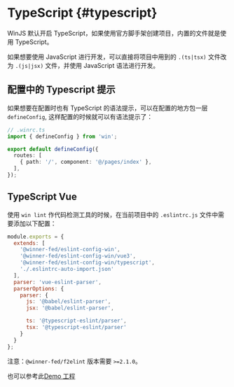 # TypeScript {#typescript}

WinJS 默认开启 TypeScript，如果使用官方脚手架创建项目，内置的文件就是使用 TypeScript。

如果想要使用 JavaScript 进行开发，可以直接将项目中用到的 `.(ts|tsx)` 文件改为 `.(js|jsx)` 文件，并使用 JavaScript 语法进行开发。

## 配置中的 Typescript 提示

如果想要在配置时也有 TypeScript 的语法提示，可以在配置的地方包一层 `defineConfig`, 这样配置的时候就可以有语法提示了：

```ts
// .winrc.ts
import { defineConfig } from 'win';

export default defineConfig({
  routes: [
    { path: '/', component: '@/pages/index' },
  ],
});
```

## TypeScript Vue

使用 `win lint` 作代码检测工具的时候，在当前项目中的 `.eslintrc.js` 文件中需要添加以下配置：

```js
module.exports = {
  extends: [
    '@winner-fed/eslint-config-win',
    '@winner-fed/eslint-config-win/vue3',
    '@winner-fed/eslint-config-win/typescript',
    './.eslintrc-auto-import.json'
  ],
  parser: 'vue-eslint-parser',
  parserOptions: {
    parser: {
      js: '@babel/eslint-parser',
      jsx: '@babel/eslint-parser',

      ts: '@typescript-eslint/parser',
      tsx: '@typescript-eslint/parser'
    }
  }
};
```

注意：`@winner-fed/f2elint` 版本需要 `>=2.1.0`。
 
也可以参考此[Demo 工程](https://gitlab.hundsun.com/WhaleFE/winner-others/blob/winjs-examples/with-h5-ts-lint/.eslintrc.js)
